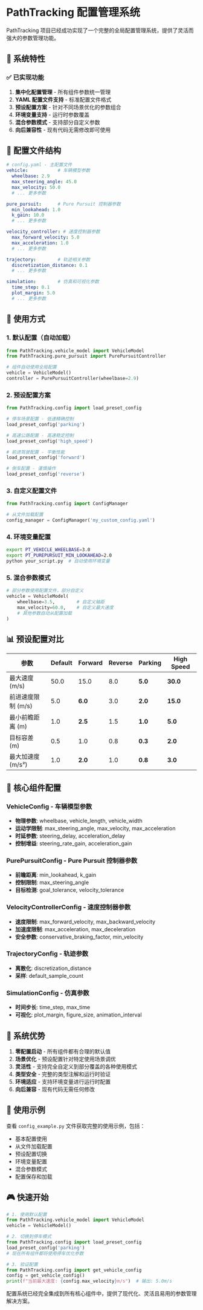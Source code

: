 # PathTracking 配置管理系统

PathTracking 项目已经成功实现了一个完整的全局配置管理系统，提供了灵活而强大的参数管理功能。

## 🎯 系统特性

### ✅ 已实现功能

1. **集中化配置管理** - 所有组件参数统一管理
2. **YAML 配置文件支持** - 标准配置文件格式
3. **预设配置方案** - 针对不同场景优化的参数组合
4. **环境变量支持** - 运行时参数覆盖
5. **混合参数模式** - 支持部分自定义参数
6. **向后兼容性** - 现有代码无需修改即可使用

## 📁 配置文件结构

```yaml
# config.yaml - 主配置文件
vehicle:           # 车辆模型参数
  wheelbase: 2.9
  max_steering_angle: 45.0
  max_velocity: 50.0
  # ... 更多参数

pure_pursuit:      # Pure Pursuit 控制器参数
  min_lookahead: 1.0
  k_gain: 10.0
  # ... 更多参数

velocity_controller: # 速度控制器参数
  max_forward_velocity: 5.0
  max_acceleration: 1.0
  # ... 更多参数

trajectory:        # 轨迹相关参数
  discretization_distance: 0.1
  # ... 更多参数

simulation:        # 仿真和可视化参数
  time_step: 0.1
  plot_margin: 5.0
  # ... 更多参数
```

## 🚀 使用方式

### 1. 默认配置（自动加载）
```python
from PathTracking.vehicle_model import VehicleModel
from PathTracking.pure_pursuit import PurePursuitController

# 组件自动使用全局配置
vehicle = VehicleModel()
controller = PurePursuitController(wheelbase=2.9)
```

### 2. 预设配置方案
```python
from PathTracking.config import load_preset_config

# 停车场景配置 - 低速精确控制
load_preset_config('parking')

# 高速公路配置 - 高速稳定控制  
load_preset_config('high_speed')

# 前进驾驶配置 - 平衡性能
load_preset_config('forward')

# 倒车配置 - 谨慎操作
load_preset_config('reverse')
```

### 3. 自定义配置文件
```python
from PathTracking.config import ConfigManager

# 从文件加载配置
config_manager = ConfigManager('my_custom_config.yaml')
```

### 4. 环境变量配置
```bash
export PT_VEHICLE_WHEELBASE=3.0
export PT_PUREPURSUIT_MIN_LOOKAHEAD=2.0
python your_script.py  # 自动使用环境变量
```

### 5. 混合参数模式
```python
# 部分参数使用配置文件，部分自定义
vehicle = VehicleModel(
    wheelbase=3.5,        # 自定义轴距
    max_velocity=60.0,    # 自定义最大速度
    # 其他参数自动从配置加载
)
```

## 📊 预设配置对比

| 参数 | Default | Forward | Reverse | Parking | High Speed |
|------|---------|---------|---------|---------|------------|
| 最大速度 (m/s) | 50.0 | 15.0 | 8.0 | **5.0** | **30.0** |
| 前进速度限制 (m/s) | 5.0 | **6.0** | 3.0 | **2.0** | **15.0** |
| 最小前瞻距离 (m) | 1.0 | **2.5** | 1.5 | **1.0** | **5.0** |
| 目标容差 (m) | 0.5 | 1.0 | 0.8 | **0.3** | **2.0** |
| 最大加速度 (m/s²) | 1.0 | **2.0** | 1.0 | **0.8** | **3.0** |

## 🔧 核心组件配置

### VehicleConfig - 车辆模型参数
- **物理参数**: wheelbase, vehicle_length, vehicle_width
- **运动学限制**: max_steering_angle, max_velocity, max_acceleration  
- **时延参数**: steering_delay, acceleration_delay
- **控制增益**: steering_rate_gain, acceleration_gain

### PurePursuitConfig - Pure Pursuit 控制器参数
- **前瞻距离**: min_lookahead, k_gain
- **控制限制**: max_steering_angle
- **目标检测**: goal_tolerance, velocity_tolerance

### VelocityControllerConfig - 速度控制器参数  
- **速度限制**: max_forward_velocity, max_backward_velocity
- **加速度限制**: max_acceleration, max_deceleration
- **安全参数**: conservative_braking_factor, min_velocity

### TrajectoryConfig - 轨迹参数
- **离散化**: discretization_distance
- **采样**: default_sample_count

### SimulationConfig - 仿真参数
- **时间步长**: time_step, max_time
- **可视化**: plot_margin, figure_size, animation_interval

## 🌟 系统优势

1. **零配置启动** - 所有组件都有合理的默认值
2. **场景优化** - 预设配置针对特定使用场景调优
3. **灵活性** - 支持完全自定义到部分覆盖的各种使用模式
4. **类型安全** - 完整的类型注解和运行时验证
5. **环境适应** - 支持环境变量进行运行时配置
6. **向后兼容** - 现有代码无需任何修改

## 📝 使用示例

查看 `config_example.py` 文件获取完整的使用示例，包括：
- 基本配置使用
- 从文件加载配置
- 预设配置切换  
- 环境变量配置
- 混合参数模式
- 配置保存和加载

## 🎮 快速开始

```python
# 1. 使用默认配置
from PathTracking.vehicle_model import VehicleModel
vehicle = VehicleModel()

# 2. 切换到停车模式
from PathTracking.config import load_preset_config
load_preset_config('parking')
# 现在所有组件都将使用停车优化参数

# 3. 验证配置
from PathTracking.config import get_vehicle_config
config = get_vehicle_config()
print(f"当前最大速度: {config.max_velocity}m/s")  # 输出: 5.0m/s
```

配置系统已经完全集成到所有核心组件中，提供了现代化、灵活且易用的参数管理解决方案。 